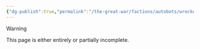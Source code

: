 ```yaml
---
{"dg-publish":true,"permalink":"/the-great-war/factions/autobots/wreckers/","noteIcon":"default"}
---
```

  
>[!warning] 
>This page is either entirely or partially incomplete. 

